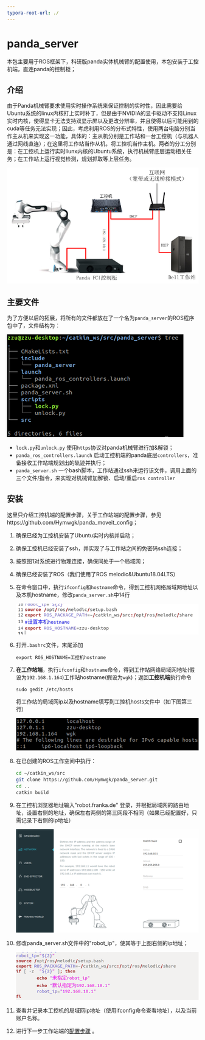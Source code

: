 ```yaml
---
typora-root-url: ./
---
```


# panda_server
本包主要用于ROS框架下，科研版panda实体机械臂的配置使用，本包安装于工控机端，直连panda的控制柜；

## 介绍

​	由于Panda机械臂要求使用实时操作系统来保证控制的实时性，因此需要给Ubuntu系统的linux内核打上实时补丁，但是由于NVIDIA的显卡驱动不支持Linux实时内核，使得显卡无法支持双显示屏以及更改分辨率，并且使得以后可能用到的cuda等任务无法实现；因此，考虑利用ROS的分布式特性，使用两台电脑分别当作主从机来实现这一功能，具体的：
​    主从机分别是工作站和一台工控机（与机器人通过网线直连）；在这里将工作站当作从机，将工控机当作主机。两者的分工分别是：在工控机上运行实时liunx内核的Ubuntu系统，执行机械臂底层运动相关任务；在工作站上运行视觉检测，规划抓取等上层任务。

<img src="./pic/image-20210308201639422.png" alt="image-20210308201639422" style="zoom:80%;" />

## 主要文件

为了方便以后的拓展，将所有的文件都放在了一个名为`panda_server`的ROS程序包中了，文件结构为：

![image-20210308202102103](./pic/image-20210308202102103.png)

- `lock.py`和`unlock.py`                     使用`https`协议对panda机械臂进行加&解锁；
- `panda_ros_controllers.launch`     启动工控机端的panda底层`controllers`，准备接收工作站端规划出的轨迹并执行；
- `panda_server.sh`                           一个bash脚本，工作站通过ssh来运行该文件，调用上面的三个文件/指令，来实现对机械臂加解锁、启动/重启`ros controller`



## 安装

这里只介绍工控机端的配置步骤，关于工作站端的配置步骤，参见https://github.com/Hymwgk/panda_moveit_config；

1. 确保已经为工控机安装了Ubuntu实时内核并启动；

2. 确保工控机已经安装了ssh，并实现了与工作站之间的免密码ssh连接；

3. 按照图1对系统进行物理连接，确保同处于一个局域网；

4. 确保已经安装了ROS（我们使用了ROS melodic&Ubuntu18.04LTS）

5. 在命令窗口中，执行`ifconfig`和`hostname`命令，得到工控机网络局域网地址以及本机hostname，修改`panda_server.sh`中14行

   ![image-20220301104734771](README.assets/image-20220301104734771.png)

6. 打开`.bashrc`文件，末尾添加

   ```
   export ROS_HOSTNAME=工控机hostname
   ```

   

7. **在工作站端**，执行`ifconfig`和`hostname`命令，得到工作站网络局域网地址(假设为`192.168.1.164`)工作站hostname(假设为`wgk`)；返回**工控机端**执行命令

   ```
   sudo gedit /etc/hosts
   ```

   将工作站的局域网ip以及hostname填写到工控机hosts文件中（如下图第三行）

   ![image-20220301105521917](README.assets/image-20220301105521917.png)

5. 在已创建的ROS工作空间中执行：

   ```bash
   cd ~/catkin_ws/src
   git clone https://github.com/Hymwgk/panda_server.git
   cd ..
   catkin build
   ```

6. 在工控机浏览器地址输入"robot.franka.de" 登录，并根据局域网的路由地址，设置右侧的地址，确保左右两侧的第三网段不相同（如果已经配置好，只需记录下右侧的ip地址）

   <img src="./pic/image-20210308205636920.png" alt="image-20210308205636920" style="zoom:80%;" />

7. 修改panda_server.sh文件中的"robot_ip"，使其等于上图右侧的ip地址；

   ![panda_server.sh](./pic/image-20210308210219688.png)

8. 查看并记录本工控机的局域网ip地址（使用ifconfig命令查看地址），以及当前账户名称。

9. 进行下一步工作站端的[配置步骤](https://github.com/Hymwgk/panda_moveit_config) 。 
   
   
   
   